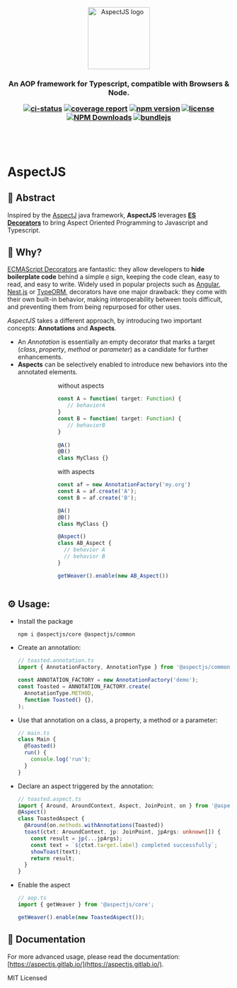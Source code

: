 <p align="center"><a href="https://github.com/NicolasThierion/aspectjs"><img src="https://aspectjs.gitlab.io/logo.png" alt="AspectJS logo" height="140"/></a></p>

<h3 align="center">An AOP framework for Typescript, compatible with Browsers & Node.</p>

<p align="center">

[![ci-status]](https://gitlab.com/aspectjs/aspectjs)
[![coverage report]](https://gitlab.com/aspectjs/aspectjs/-/commits/main)
[![npm version]](https://www.npmjs.com/package/@aspectjs/core)
[![license]](https://www.npmjs.com/package/@aspectjs/core)
[![NPM Downloads]](https://www.npmjs.com/package/@aspectjs/core)
[![bundlejs]](https://bundlejs.com/?q=%40aspectjs%2Fcommon%2C%40aspectjs%2Fcore&treeshake=[*]%2C[*])

<!--[![Latest Release]](https://gitlab.com/aspectjs/aspectjs/-/releases)-->

</p><br/><br/>

# AspectJS

## 📜 Abstract

Inspired by the [AspectJ](https://www.eclipse.org/aspectj/) java framework,
**AspectJS** leverages **[ES Decorators](https://github.com/tc39/proposal-decorators)** to bring
Aspect Oriented Programming to Javascript and Typescript.

## 🚀 Why?

[ECMAScript Decorators](https://github.com/tc39/proposal-decorators) are fantastic: they allow developers to **hide boilerplate code** behind a simple `@` sign, keeping the code clean, easy to read, and easy to write. Widely used in popular projects such as [Angular](https://angular.io/), [Nest.js](https://nestjs.com/) or [TypeORM](https://github.com/typeorm/typeorm), decorators have one major drawback: they come with their own built-in behavior, making interoperability between tools difficult, and preventing them from being repurposed for other uses.

_AspectJS_ takes a different approach, by introducing two important concepts: **Annotations** and **Aspects**.

- An _Annotation_ is essentially an empty decorator that marks a target (_class_, _property_, _method_ or _parameter_) as a candidate for further enhancements.
- **Aspects** can be selectively enabled to introduce new behaviors into the annotated elements.

<ul style="display: flex; justify-content: space-around; flex-flow: row wrap; list-style-type: none">
<li style="min-width: 300px">
without aspects


```ts
const A = function( target: Function) {
   // behaviorA
}
const B = function( target: Function) {
   // behaviorB
}
 
@A() 
@B()
class MyClass {}
```

</li>
<li>
with aspects

```ts
const af = new AnnotationFactory('my.org')
const A = af.create('A');
const B = af.create('B');

@A()
@B()
class MyClass {}

@Aspect()
class AB_Aspect {
  // behavior A
  // behavior B
}

getWeaver().enable(new AB_Aspect())
```

</li>
</ul>


## ⚙️ Usage:

- Install the package
  ```bash
  npm i @aspectjs/core @aspectjs/common
  ```
- Create an annotation:

  ```ts
  // toasted.annotation.ts
  import { AnnotationFactory, AnnotationType } from '@aspectjs/common';

  const ANNOTATION_FACTORY = new AnnotationFactory('demo');
  const Toasted = ANNOTATION_FACTORY.create(
    AnnotationType.METHOD,
    function Toasted() {},
  );
  ```

- Use that annotation on a class, a property, a method or a parameter:
  ```ts
  // main.ts
  class Main {
    @Toasted()
    run() {
      console.log('run');
    }
  }
  ```
- Declare an aspect triggered by the annotation:
  ```ts
  // toasted.aspect.ts
  import { Around, AroundContext, Aspect, JoinPoint, on } from '@aspectjs/core';
  @Aspect()
  class ToastedAspect {
    @Around(on.methods.withAnnotations(Toasted))
    toast(ctxt: AroundContext, jp: JoinPoint, jpArgs: unknown[]) {
      const result = jp(...jpArgs);
      const text = `${ctxt.target.label} completed successfully`;
      showToast(text);
      return result;
    }
  }
  ```
- Enable the aspect

  ```ts
  // aop.ts
  import { getWeaver } from '@aspectjs/core';

  getWeaver().enable(new ToastedAspect());
  ```


## 🔗 Documentation

For more advanced usage, please read the documentation: [https://aspectjs.gitlab.io/](https://aspectjs.gitlab.io/).

MIT Licensed

[coverage report]: https://gitlab.com/aspectjs/aspectjs/badges/main/coverage.svg?job=coverage
[ci-status]: https://gitlab.com/aspectjs/aspectjs/badges/main/pipeline.svg
[Latest Release]: https://gitlab.com/aspectjs/aspectjs/-/badges/release.svg
[npm version]: https://img.shields.io/npm/v/@aspectjs/core.svg
[license]: https://img.shields.io/npm/l/@aspectjs/core.svg
[NPM Downloads]: https://img.shields.io/npm/dm/@aspectjs/common.svg
[demo-gif]: https://raw.githubusercontent.com/NicolasThierion/aspectjs/HEAD/.assets/demo.gif
[with-aspectjs]: https://raw.githubusercontent.com/NicolasThierion/aspectjs/HEAD/.assets/with-aspectjs.png
[without-aspectjs]: https://raw.githubusercontent.com/NicolasThierion/aspectjs/HEAD/.assets/without-aspectjs.png

[bundlejs]: https://deno.bundlejs.com/badge?q=@aspectjs/common,@aspectjs/core&treeshake=[*],[*]
